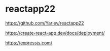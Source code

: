 # reactapp22

https://github.com/Yariev/reactapp22

https://create-react-app.dev/docs/deployment/

https://expressjs.com/
